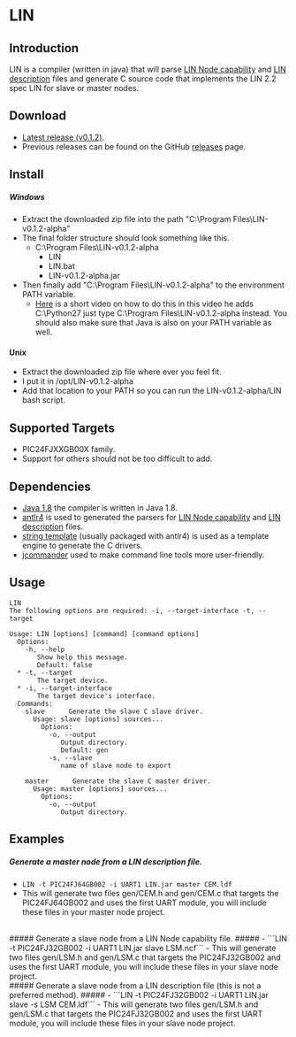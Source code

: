 # LIN

## Introduction ##
LIN is a compiler (written in java) that will parse [LIN Node capability](http://www.cs-group.de/fileadmin/media/Documents/LIN_Specification_Package_2.2A.pdf#page=164) and [LIN description](http://www.cs-group.de/fileadmin/media/Documents/LIN_Specification_Package_2.2A.pdf#page=175) files and generate C source code that implements the LIN 2.2 spec LIN for slave or master nodes.

## Download ##
- [Latest release (v0.1.2)](https://github.com/PersonalTransport/LIN/releases/download/v0.1.1-alpha/LIN-v0.1.2-alpha-install.zip).
- Previous releases can be found on the GitHub [releases](https://github.com/PersonalTransport/LIN/releases) page.

## Install ##
##### Windows #####
 - Extract the downloaded zip file into the path "C:\Program Files\LIN-v0.1.2-alpha"
  - The final folder structure should look something like this.
    * C:\Program Files\LIN-v0.1.2-alpha
      * LIN
      * LIN.bat
      * LIN-v0.1.2-alpha.jar
  - Then finally add "C:\Program Files\LIN-v0.1.2-alpha" to the environment PATH variable.
    - [Here](https://youtu.be/dU_ca27EGT8?t=98) is a short video on how to do this in this video he adds C:\Python27 just type C:\Program Files\LIN-v0.1.2-alpha instead. You should also make sure that Java is also on your PATH variable as well.

#### Unix ####
 - Extract the downloaded zip file where ever you feel fit.
  - I put it in /opt/LIN-v0.1.2-alpha
 - Add that location to your PATH so you can run the LIN-v0.1.2-alpha/LIN bash script.

## Supported Targets ##
- PIC24FJXXGB00X family.
- Support for others should not be too difficult to add.

## Dependencies ##
- [Java 1.8](https://www.oracle.com/java/index.html) the compiler is written in Java 1.8.
- [antlr4](http://www.antlr.org/) is used to generated the parsers for [LIN Node capability](http://www.cs-group.de/fileadmin/media/Documents/LIN_Specification_Package_2.2A.pdf#page=164) and [LIN description](http://www.cs-group.de/fileadmin/media/Documents/LIN_Specification_Package_2.2A.pdf#page=175) files.
- [string template](http://www.stringtemplate.org/) (usually packaged with antlr4) is used as a template engine to generate the C drivers.
- [jcommander](http://jcommander.org/) used to make command line tools more user-friendly.


## Usage ##
```
LIN
The following options are required: -i, --target-interface -t, --target

Usage: LIN [options] [command] [command options]
  Options:
    -h, --help
       Show help this message.
       Default: false
  * -t, --target
       The target device.
  * -i, --target-interface
       The target device's interface.
  Commands:
    slave      Generate the slave C slave driver.
      Usage: slave [options] sources...
        Options:
          -o, --output
             Output directory.
             Default: gen
          -s, --slave
             name of slave node to export

    master      Generate the slave C master driver.
      Usage: master [options] sources...
        Options:
          -o, --output
             Output directory.
```

## Examples ##
##### Generate a master node from a LIN description file. #####
  - ```LIN -t PIC24FJ64GB002 -i UART1 LIN.jar master CEM.ldf```
  - This will generate two files gen/CEM.h and gen/CEM.c that targets the PIC24FJ64GB002 and uses the first UART module, you will include these files in your master node project.

</br>
##### Generate a slave node from a LIN Node capability file. #####
 - ```LIN -t PIC24FJ32GB002 -i UART1 LIN.jar slave LSM.ncf```
 - This will generate two files gen/LSM.h and gen/LSM.c that targets the PIC24FJ32GB002 and uses the first UART module, you will include these files in your slave node project.

</br>
##### Generate a slave node from a LIN description file (this is not a preferred method). #####
  - ```LIN -t PIC24FJ32GB002 -i UART1 LIN.jar slave -s LSM CEM.ldf```
  - This will generate two files gen/LSM.h and gen/LSM.c that targets the PIC24FJ32GB002 and uses the first UART module, you will include these files in your slave node project.
